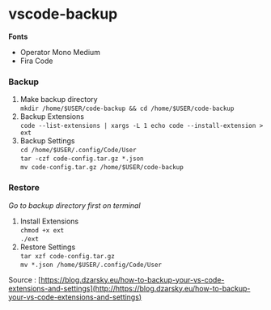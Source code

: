 # vscode-backup
**Fonts**
 - Operator Mono Medium
 - Fira Code

### Backup
1. Make backup directory  
`mkdir /home/$USER/code-backup && cd /home/$USER/code-backup`
2. Backup Extensions  
`code --list-extensions | xargs -L 1 echo code --install-extension > ext`
3. Backup Settings  
`cd /home/$USER/.config/Code/User`  
`tar -czf code-config.tar.gz *.json`  
`mv code-config.tar.gz /home/$USER/code-backup`

### Restore
*Go to backup directory first on terminal*

1. Install Extensions  
`chmod +x ext`  
`./ext`
2. Restore Settings  
`tar xzf code-config.tar.gz`  
`mv *.json /home/$USER/.config/Code/User`

Source : [https://blog.dzarsky.eu/how-to-backup-your-vs-code-extensions-and-settings](http://https://blog.dzarsky.eu/how-to-backup-your-vs-code-extensions-and-settings)
